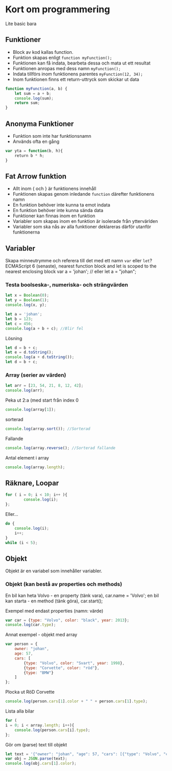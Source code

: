 # Kort om programmering
Lite basic bara

## Funktioner
* Block av kod kallas function.
* Funktion skapas enligt
```function myFunction();```
* Funktionen kan få indata, bearbeta dessa och mata ut ett resultat
* Funktionen anropas med dess namn
```myFunction();```
* Indata tillförs inom funktionens parentes
```myFunction(12, 34);```
* Inom funktionen finns ett return-uttryck som skickar ut data
```javascript
function myFunction(a, b) {
    let sum = a + b;
    console.log(sum);
    return sum;
}
```
## Anonyma Funktioner
* Funktion som inte har funktionsnamn
* Används ofta en gång
```JavaScript
var yta = function(b, h){
    return b * h;
}
```

## Fat Arrow funktion


* Allt inom { och } är funktionens innehåll
* Funktionen skapas genom inledande ```function``` därefter funktionens namn
* En funktion behöver inte kunna ta emot indata
* En funktion behöver inte kunna sända data
* Funktioner kan finnas inom en funktion
* Variabler som skapas inom en funktion är isolerade från yttervärlden
* Variabler som ska nås av alla funktioner deklareras därför utanför funktionerna


## Variabler
Skapa minneutrymme och referera till det med ett namn 
```var``` eller ```let```? ECMAScript 6 (senaste), nearest function block and let is scoped to the nearest enclosing block
var a = 'johan'; // eller let a = "johan";

### Testa boolseska-, numeriska- och strängvärden
```javascript
let x = Boolean(0);
let y = Boolean(1);
console.log(x, y);
```
```javascript
let a = 'johan';
let b = 123;
let c = 456;
console.log(a + b + c); //Blir fel
```
Lösning
```javascript
let d = b + c;
let e = d.toString();
console.log(a + d.toString());
let d = b + c;
```

### Array (serier av värden)
```javascript
let arr = [23, 54, 21, 8, 12, 42];
console.log(arr);
```
Peka ut 2:a (med start från index 0
```javascript
console.log(array[1]);
```
sorterad
```javascript
console.log(array.sort()); //Sorterad
```
Fallande
```javascript
console.log(array.reverse(); //Sorterad fallande
```

Antal element i array
```javascript
console.log(array.length);
```

## Räknare, Loopar
```Javascript
for ( i = 0; i < 10; i++ ){
        console.log(i);
};
```
Eller...
```Javascript
do {
    console.log(i);
    i++;
}
while (i < 5);
```

## Objekt
Objekt är en variabel som innehåller variabler. 

### Objekt (kan bestå av properties och methods)
En bil kan heta Volvo - en property (tänk vara), car.name = 'Volvo';
en bil kan starta - en method (tänk göra), car.start();

Exempel med endast properties (namn: värde)
```javascript
var car = {type: "Volvo", color: "black", year: 2013};
console.log(car.type);
```

Annat exempel - objekt med array
```javascript
var person = {
    owner: "johan", 
    age: 57, 
    cars: [
        {type: "Volvo", color: "Svart", year: 1998}, 
        {type: "Corvette", color: "röd"}, 
        {type: "BMW"}
    ]
};
```
Plocka ut RöD Corvette
```javascript
console.log(person.cars[1].color + " " + person.cars[1].type);
```
Lista alla bilar
```javascript
for (
i = 0; i < array.length; i++){
    console.log(person.cars[i].type);
};
```
Gör om (parse) text till objekt
```javascript
let text = '{"owner": "johan", "age": 57, "cars": [{"type": "Volvo", "color": "Svart", "year": 1998}, {"type": "Corvette", "color": "röd"}, {"type": "BMW"}]}';
var obj = JSON.parse(text); 
console.log(obj.cars[1].color);
```
